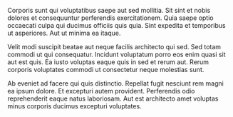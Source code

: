 Corporis sunt qui voluptatibus saepe aut sed mollitia. Sit sint et nobis dolores et consequuntur perferendis exercitationem. Quia saepe optio occaecati culpa qui ducimus officiis quis quia. Sint expedita et temporibus ut asperiores. Aut ut minima ea itaque.
 Velit modi suscipit beatae aut neque facilis architecto qui sed. Sed totam commodi ut qui consequatur. Incidunt voluptatum porro eos enim quasi sit aut est quis. Ea iusto voluptas eaque quis in sed et rerum aut. Rerum corporis voluptates commodi ut consectetur neque molestias sunt.
 Ab eveniet ad facere qui quis distinctio. Repellat fugit nesciunt rem magni ea ipsum dolore. Et excepturi autem provident. Perferendis odio reprehenderit eaque natus laboriosam. Aut est architecto amet voluptas minus corporis ducimus excepturi voluptates.